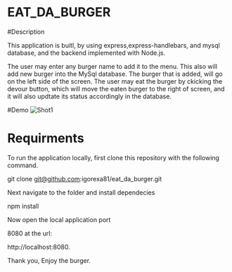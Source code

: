 # EAT_DA_BURGER

#Description

This application is buitl, by using express,express-handlebars, and mysql database, and the backend implemented with Node.js.

The user may enter any burger name to add it to the menu. This also will add new burger into the MySql database. The burger that is added, will go on the left side of the screen. The user may eat the burger by ckicking the devour button, which will move the eaten burger to the right of screen, and it will also updtate its status accordingly in the database.
    

#Demo
![Shot1](screenshot/burger.jpg)



# Requirments

To run the application locally, first clone this repository with the following command.

 git clone git@github.com:igorexa81/eat_da_burger.git

 Next navigate to the folder and install dependecies

 npm install

 Now open the local application port

 8080 at the url:

 http://localhost:8080.

 Thank you, Enjoy the burger.